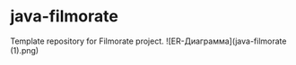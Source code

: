 # java-filmorate
Template repository for Filmorate project.
![ER-Диаграмма](java-filmorate (1).png)

